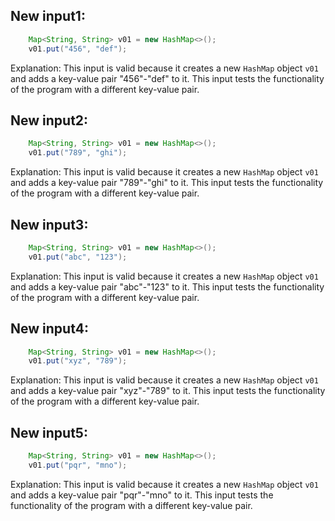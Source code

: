 ## New input1:
```java
    Map<String, String> v01 = new HashMap<>();
    v01.put("456", "def");
```
Explanation: This input is valid because it creates a new `HashMap` object `v01` and adds a key-value pair "456"-"def" to it. This input tests the functionality of the program with a different key-value pair.

## New input2:
```java
    Map<String, String> v01 = new HashMap<>();
    v01.put("789", "ghi");
```
Explanation: This input is valid because it creates a new `HashMap` object `v01` and adds a key-value pair "789"-"ghi" to it. This input tests the functionality of the program with a different key-value pair.

## New input3:
```java
    Map<String, String> v01 = new HashMap<>();
    v01.put("abc", "123");
```
Explanation: This input is valid because it creates a new `HashMap` object `v01` and adds a key-value pair "abc"-"123" to it. This input tests the functionality of the program with a different key-value pair.

## New input4:
```java
    Map<String, String> v01 = new HashMap<>();
    v01.put("xyz", "789");
```
Explanation: This input is valid because it creates a new `HashMap` object `v01` and adds a key-value pair "xyz"-"789" to it. This input tests the functionality of the program with a different key-value pair.

## New input5:
```java
    Map<String, String> v01 = new HashMap<>();
    v01.put("pqr", "mno");
```
Explanation: This input is valid because it creates a new `HashMap` object `v01` and adds a key-value pair "pqr"-"mno" to it. This input tests the functionality of the program with a different key-value pair.